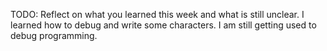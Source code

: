 TODO: Reflect on what you learned this week and what is still unclear.
I learned how to debug and write some characters.
I am still getting used to debug programming.